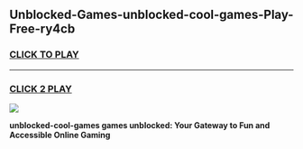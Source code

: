 
## Unblocked-Games-unblocked-cool-games-Play-Free-ry4cb
<h3>
<a href="https://clearcache.space/e2bc6b?title=unblocked-cool-games&ref=21A">CLICK TO PLAY</a></h3>
<hr>

<h3>
<a href="https://clearcache.space/e2bc6b?title=unblocked-cool-games&ref=21A">CLICK 2 PLAY</a>
  
</h3>

<a href="https://clearcache.space/e2bc6b?title=unblocked-cool-games&ref=21A"><img src="https://clearcache.store/games.png"></a>


**unblocked-cool-games games unblocked: Your Gateway to Fun and Accessible Online Gaming**
